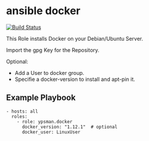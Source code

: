 ansible docker
==============
[![Build Status](https://travis-ci.org/ypsman/ansible-docker.svg?branch=master)](https://travis-ci.org/ypsman/ansible-docker)

This Role installs Docker on your Debian/Ubuntu Server.

Import the gpg Key for the Repository.

Optional:

- Add a User to docker group.
- Specifie a docker-version to install and apt-pin it.

Example Playbook
----------------

    - hosts: all
      roles:
        - role: ypsman.docker
          docker_version: "1.12.1"  # optional
          docker_user: LinuxUser
